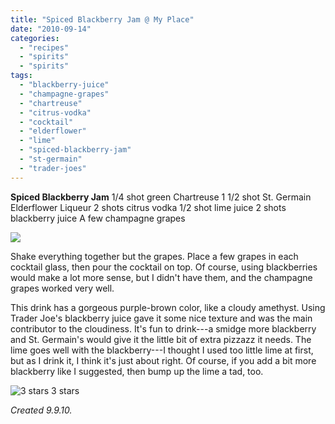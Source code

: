 ```yaml
---
title: "Spiced Blackberry Jam @ My Place"
date: "2010-09-14"
categories:
  - "recipes"
  - "spirits"
  - "spirits"
tags:
  - "blackberry-juice"
  - "champagne-grapes"
  - "chartreuse"
  - "citrus-vodka"
  - "cocktail"
  - "elderflower"
  - "lime"
  - "spiced-blackberry-jam"
  - "st-germain"
  - "trader-joes"
---
```


**Spiced Blackberry Jam** 1/4 shot green Chartreuse 1 1/2 shot St. Germain Elderflower Liqueur 2 shots citrus vodka 1/2 shot lime juice 2 shots blackberry juice A few champagne grapes

![](http://www.thegourmez.com/gourmez/photos/spicedblackberryjam.JPG)

Shake everything together but the grapes. Place a few grapes in each cocktail glass, then pour the cocktail on top. Of course, using blackberries would make a lot more sense, but I didn't have them, and the champagne grapes worked very well.

This drink has a gorgeous purple-brown color, like a cloudy amethyst. Using Trader Joe's blackberry juice gave it some nice texture and was the main contributor to the cloudiness. It's fun to drink---a smidge more blackberry and St. Germain's would give it the little bit of extra pizzazz it needs. The lime goes well with the blackberry---I thought I used too little lime at first, but as I drink it, I think it's just about right. Of course, if you add a bit more blackberry like I suggested, then bump up the lime a tad, too.




<div class="caption">

![3 stars](http://s3.amazonaws.com/thegourmez-wpmedia/2009/02/rating_avocado1.gif "rating_avocado1") 3 stars</div>


_Created 9.9.10._

